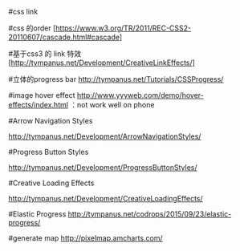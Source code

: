 #css link

#css 的order
[https://www.w3.org/TR/2011/REC-CSS2-20110607/cascade.html#cascade]

#基于css3 的 link 特效
[http://tympanus.net/Development/CreativeLinkEffects/]


#立体的progress bar
http://tympanus.net/Tutorials/CSSProgress/


#image  hover effect
http://www.yyyweb.com/demo/hover-effects/index.html   ：not  work well on phone

#Arrow Navigation Styles

http://tympanus.net/Development/ArrowNavigationStyles/

#Progress Button Styles

http://tympanus.net/Development/ProgressButtonStyles/

#Creative Loading Effects

http://tympanus.net/Development/CreativeLoadingEffects/

#Elastic Progress
http://tympanus.net/codrops/2015/09/23/elastic-progress/

#generate map
http://pixelmap.amcharts.com/

